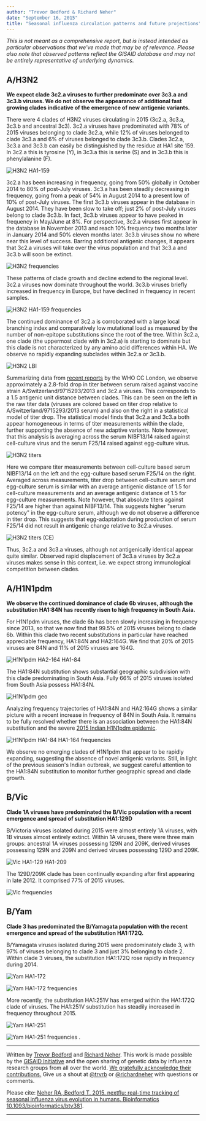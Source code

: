 ```yaml
---
author: "Trevor Bedford & Richard Neher"
date: "September 16, 2015"
title: "Seasonal influenza circulation patterns and future projections"
---
```


_This is not meant as a comprehensive report, but is instead intended as particular observations that we've made that may be of relevance. Please also note that observed patterns reflect the GISAID database and may not be entirely representative of underlying dynamics._

## A/H3N2

**We expect clade 3c2.a viruses to further predominate over 3c3.a and 3c3.b viruses. We do not observe the appearance of additional fast growing clades indicative of the emergence of new antigenic variants.**

There were 4 clades of H3N2 viruses circulating in 2015 (3c2.a, 3c3.a, 3c3.b and ancestral 3c3). 3c2.a viruses have predominated with 78% of 2015 viruses belonging to clade 3c2.a, while 12% of viruses belonged to clade 3c3.a and 6% of viruses belonged to clade 3c3.b. Clades 3c2.a, 3c3.a and 3c3.b can easily be distinguished by the residue at HA1 site 159. In 3c2.a this is tyrosine (Y), in 3c3.a this is serine (S) and in 3c3.b this is phenylalanine (F).

![H3N2 HA1-159](./figures/figures_sep-2015_h3n2_ha1-159.png)

3c2.a has been increasing in frequency, going from 50% globally in October 2014 to 80% of post-July viruses. 3c3.a has been steadily decreasing in frequency, going from a peak of 54% in August 2014 to a present low of 10% of post-July viruses. The first 3c3.b viruses appear in the database in August 2014. They have been slow to take off; just 2% of post-July viruses belong to clade 3c3.b. In fact, 3c3.b viruses appear to have peaked in frequency in May/June at 8%. For perspective, 3c2.a viruses first appear in the database in November 2013 and reach 10% frequency two months later in January 2014 and 50% eleven months later. 3c3.b viruses show no where near this level of success. Barring additional antigenic changes, it appears that 3c2.a viruses will take over the virus population and that 3c3.a and 3c3.b will soon be extinct.

![H3N2 frequencies](./figures/figures_sep-2015_h3n2_frequencies.png)

These patterns of clade growth and decline extend to the regional level. 3c2.a viruses now dominate throughout the world. 3c3.b viruses briefly increased in frequency in Europe, but have declined in frequency in recent samples.


![H3N2 HA1-159 frequencies](./figures/figures_sep-2015_h3n2_ha1-159_frequencies.png)

The continued dominance of 3c2.a is corroborated with a large local branching index and comparatively low mutational load as measured by the number of non-epitope substitutions since the root of the tree. Within 3c2.a, one clade (the uppermost clade with in 3c2.a) is starting to dominate but this clade is not characterized by any amino acid differences within HA. We observe no rapidly expanding subclades within 3c2.a or 3c3.b.


![H3N2 LBI](./figures/figures_sep-2015_h3n2_lbi.png)


Summarizing data from [recent reports](http://www.crick.ac.uk/research/worldwide-influenza-centre/annual-and-interim-reports/) by the WHO CC London, we observe approximately a 2.8-fold drop in titer between serum raised against vaccine strain A/Switzerland/9715293/2013 and 3c2.a viruses. This corresponds to a 1.5 antigenic unit distance between clades. This can be seen on the left in the raw titer data (viruses are colored based on titer drop relative to A/Switzerland/9715293/2013 serum) and also on the right in a statistical model of titer drop. The statistical model finds that 3c2.a and 3c3.a both appear homogeneous in terms of titer measurements within the clade, further supporting the absence of new adaptive variants. Note however, that this analysis is averaging across the serum NIBF13/14 raised against cell-culture virus and the serum F25/14 raised against egg-culture virus.

![H3N2 titers](./figures/figures_sep-2015_h3n2_hi_titers.png)


Here we compare titer measurements between cell-culture based serum NIBF13/14 on the left and the egg-culture based serum F25/14 on the right. Averaged across measurements, titer drop between cell-culture serum and egg-culture serum is similar with an average antigenic distance of 1.5 for cell-culture measurements and an average antigenic distance of 1.5 for egg-culture measurements. Note however, that absolute titers against F25/14 are higher than against NIBF13/14. This suggests higher "serum potency" in the egg-culture serum, although we do not observe a difference in titer drop. This suggests that egg-adaptation during production of serum F25/14 did not result in antigenic change relative to 3c2.a viruses.


![H3N2 titers (CE)](./figures/figures_sep-2015_h3n2_hi_titers_ce.png)

Thus, 3c2.a and 3c3.a viruses, although not antigenically identical appear quite similar. Observed rapid displacement of 3c3.a viruses by 3c2.a viruses makes sense in this context, i.e. we expect strong immunological competition between clades.


## A/H1N1pdm

**We observe the continued dominance of clade 6b viruses, although the substitution HA1:84N has recently risen to high frequency in South Asia.**

For H1N1pdm viruses, the clade 6b has been slowly increasing in frequency since 2013, so that we now find that 99.5% of 2015 viruses belong to clade 6b. Within this clade two recent substitutions in particular have reached appreciable frequency, HA1:84N and HA2:164G. We find that 20% of 2015 viruses are 84N and 11% of 2015 viruses are 164G.


![H1N1pdm HA2-164 HA1-84](./figures/figures_sep-2015_h1n1pdm_ha2-164_ha1-84.png)

The HA1:84N substitution shows substantial geographic subdivision with this clade predominating in South Asia. Fully 66% of 2015 viruses isolated from South Asia possess HA1:84N.

![H1N1pdm geo](./figures/figures_sep-2015_h1n1pdm_geo.png)

Analyzing frequency trajectories of HA1:84N and HA2:164G shows a similar picture with a recent increase in frequency of 84N in South Asia. It remains to be fully resolved whether there is an association between the HA1:84N substitution and the severe [2015 Indian H1N1pdm epidemic](https://en.wikipedia.org/wiki/2015_Indian_swine_flu_outbreak).

![H1N1pdm HA1-84 HA1-164 frequencies](./figures/figures_sep-2015_h1n1pdm_ha1-84_ha1-164_frequencies.png)

We observe no emerging clades of H1N1pdm that appear to be rapidly expanding, suggesting the absence of novel antigenic variants. Still, in light of the previous season's Indian outbreak, we suggest careful attention to the HA1:84N substitution to monitor further geographic spread and clade growth.


## B/Vic

**Clade 1A viruses have predominated the B/Vic population with a recent emergence and spread of substitution HA1:129D**

B/Victoria viruses isolated during 2015 were almost entirely 1A viruses, with 1B viruses almost entirely extinct. Within 1A viruses, there were three main groups: ancestral 1A viruses possessing 129N and 209K, derived viruses possessing 129N and 209N and derived viruses possessing 129D and 209K.


![Vic HA1-129 HA1-209](./figures/figures_sep-2015_vic_ha1-129_ha1-209.png)

The 129D/209K clade has been continually expanding after first appearing in late 2012. It comprised 77% of 2015 viruses.

![Vic frequencies](./figures/figures_sep-2015_vic_frequencies.png)

## B/Yam

**Clade 3 has predominated the B/Yamagata population with the recent emergence and spread of the substitution HA1:172Q.**

B/Yamagata viruses isolated during 2015 were predominately clade 3, with 97% of viruses belonging to clade 3 and just 3% belonging to clade 2. Within clade 3 viruses, the substitution HA1:172Q rose rapidly in frequency during 2014.


![Yam HA1-172](./figures/figures_sep-2015_yam_ha1-172.png)

![Yam HA1-172 frequencies](./figures/figures_sep-2015_yam_ha1-172_frequencies.png)

More recently, the substitution HA1:251V has emerged within the HA1:172Q clade of viruses. The HA1:251V substitution has steadily increased in frequency throughout 2015.

![Yam HA1-251](./figures/figures_sep-2015_yam_ha1-251.png)

![Yam HA1-251 frequencies](./figures/figures_sep-2015_yam_ha1-251_frequencies.png)
.

---

Written by [Trevor Bedford](bedfor.io) and [Richard Neher](https://neherlab.wordpress.com/). This work is made possible by the [GISAID Initiative](http://gisaid.org/) and the open sharing of genetic data by influenza research groups from all over the world. [We gratefully acknowledge their contributions.](http://nextflu.org/acknowledgements/) Give us a shout at [@trvrb](https://twitter.com/trvrb) or [@richardneher](https://twitter.com/richardneher) with questions or comments.

Please cite: [Neher RA, Bedford T. 2015. nextflu: real-time tracking of seasonal influenza virus evolution in humans. Bioinformatics 10.1093/bioinformatics/btv381](http://dx.doi.org/10.1093/bioinformatics/btv381).

---
